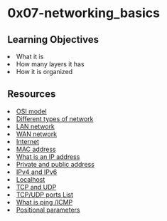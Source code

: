 # 0x07-networking_basics

## Learning Objectives
<li>What it is</li>
<li>How many layers it has</li>
<li>How it is organized</li>

## Resources
<li><a href="https://intranet.alxswe.com/rltoken/k2uCsynicuNbu1cAQhXqVQ" target="_blank" title="OSI model">OSI model</a> </li>
<li><a href="https://intranet.alxswe.com/rltoken/XW3ZGm5Ya_a8XVDXcAKT_A" target="_blank" title="Different types of network">Different types of network</a> </li>
<li><a href="https://intranet.alxswe.com/rltoken/en370-Hrwgi_GUvFcg3bKg" target="_blank" title="LAN network">LAN network</a> </li>
<li><a href="https://intranet.alxswe.com/rltoken/Ah1EKqnINR85lM4P2WnLSw" target="_blank" title="WAN network">WAN network</a> </li>
<li><a href="https://intranet.alxswe.com/rltoken/Lwh9xQxFD4dWh5sIApXI1g" target="_blank" title="Internet">Internet</a> </li>
<li><a href="https://intranet.alxswe.com/rltoken/j-Wp-YRvFTVP04SpIeRzHQ" target="_blank" title="MAC address">MAC address</a> </li>
<li><a href="https://intranet.alxswe.com/rltoken/HaZZvrmGaQ3U7ZLDYgZb6w" target="_blank" title="What is an IP address">What is an IP address</a> </li>
<li><a href="https://intranet.alxswe.com/rltoken/OPJCZYuWSEXLIZOqU9Uc0A" target="_blank" title="Private and public address">Private and public address</a> </li>
<li><a href="https://intranet.alxswe.com/rltoken/M8g-egWLlldTl6Y0QECdwA" target="_blank" title="IPv4 and IPv6">IPv4 and IPv6</a> </li>
<li><a href="https://intranet.alxswe.com/rltoken/7lj-zoZQ7xFTkj4MTyos_g" target="_blank" title="Localhost">Localhost</a> </li>
<li><a href="https://intranet.alxswe.com/rltoken/uJbs8E9-FyATfsELpmtTIg" target="_blank" title="TCP and UDP">TCP and UDP</a> </li>
<li><a href="https://intranet.alxswe.com/rltoken/4PYkqDfOvIZZb9aUPGOOzQ" target="_blank" title="TCP/UDP ports List">TCP/UDP ports List</a> </li>
<li><a href="https://intranet.alxswe.com/rltoken/3zBgO6r2M1Q8lUVt9g8aJw" target="_blank" title="What is ping /ICMP">What is ping /ICMP</a> </li>
<li><a href="https://intranet.alxswe.com/rltoken/U5CMxsErz85edWap3fNEoQ" target="_blank" title="Positional parameters">Positional parameters</a> </li>
